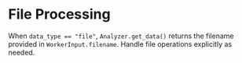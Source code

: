 # File Processing

When `data_type == "file"`, `Analyzer.get_data()` returns the filename provided in
`WorkerInput.filename`. Handle file operations explicitly as needed.
